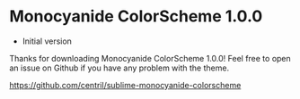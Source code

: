 Monocyanide ColorScheme 1.0.0
=============================

+ Initial version

Thanks for downloading Monocyanide ColorScheme 1.0.0!
Feel free to open an issue on Github if you have any problem with the theme.

https://github.com/centril/sublime-monocyanide-colorscheme
